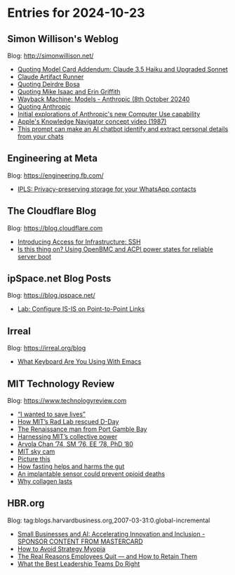 # Entries for 2024-10-23
## Simon Willison's Weblog 
Blog: http://simonwillison.net/ 

- [Quoting Model Card Addendum: Claude 3.5 Haiku and Upgraded Sonnet](https://simonwillison.net/2024/Oct/23/model-card/#atom-everything)
- [Claude Artifact Runner](https://simonwillison.net/2024/Oct/23/claude-artifact-runner/#atom-everything)
- [Quoting Deirdre Bosa](https://simonwillison.net/2024/Oct/23/cnbc/#atom-everything)
- [Quoting Mike Isaac and Erin Griffith](https://simonwillison.net/2024/Oct/23/mike-isaac-and-erin-griffith/#atom-everything)
- [Wayback Machine: Models - Anthropic (8th October 20240](https://simonwillison.net/2024/Oct/22/opus/#atom-everything)
- [Quoting Anthropic](https://simonwillison.net/2024/Oct/22/anthropic/#atom-everything)
- [Initial explorations of Anthropic's new Computer Use capability](https://simonwillison.net/2024/Oct/22/computer-use/#atom-everything)
- [Apple's Knowledge Navigator concept video (1987)](https://simonwillison.net/2024/Oct/22/knowledge-navigator/#atom-everything)
- [This prompt can make an AI chatbot identify and extract personal details from your chats](https://simonwillison.net/2024/Oct/22/imprompter/#atom-everything)
## Engineering at Meta 
Blog: https://engineering.fb.com/ 

- [IPLS: Privacy-preserving storage for your WhatsApp contacts](https://engineering.fb.com/2024/10/22/security/ipls-privacy-preserving-storage-for-your-whatsapp-contacts/)
##  The Cloudflare Blog  
Blog: https://blog.cloudflare.com 

- [Introducing Access for Infrastructure: SSH](https://blog.cloudflare.com/intro-access-for-infrastructure-ssh)
- [Is this thing on? Using OpenBMC and ACPI power states for reliable server boot](https://blog.cloudflare.com/how-we-use-openbmc-and-acpi-power-states-to-monitor-the-state-of-our-servers)
## ipSpace.net Blog Posts 
Blog: https://blog.ipspace.net/ 

- [Lab: Configure IS-IS on Point-to-Point Links](https://blog.ipspace.net/2024/10/isis-point-to-point-links/?utm_source=atom_feed)
## Irreal 
Blog: https://irreal.org/blog 

- [What Keyboard Are You Using With Emacs](https://irreal.org/blog/?p=12531)
## MIT Technology Review 
Blog: https://www.technologyreview.com 

- [“I wanted to save lives”](https://www.technologyreview.com/2024/10/22/1104761/i-wanted-to-save-lives/)
- [How MIT’s Rad Lab rescued D-Day](https://www.technologyreview.com/2024/10/22/1104766/how-mits-rad-lab-rescued-d-day/)
- [The Renaissance man from Port Gamble Bay](https://www.technologyreview.com/2024/10/22/1104779/the-renaissance-man-from-port-gamble-bay/)
- [Harnessing MIT’s collective power](https://www.technologyreview.com/2024/10/22/1104783/harnessing-mits-collective-power/)
- [Arvola Chan ’74, SM ’76, EE ’78, PhD ’80](https://www.technologyreview.com/2024/10/22/1104793/arvola-chan-74-sm-76-ee-78-phd-80/)
- [MIT sky cam](https://www.technologyreview.com/2024/10/22/1104856/mit-sky-cam/)
- [Picture this](https://www.technologyreview.com/2024/10/22/1104858/picture-this-4/)
- [How fasting helps and harms the gut](https://www.technologyreview.com/2024/10/22/1104861/how-fasting-helps-and-harms-the-gut/)
- [An implantable sensor could prevent opioid deaths](https://www.technologyreview.com/2024/10/22/1104864/an-implantable-sensor-could-prevent-opioid-deaths/)
- [Why collagen lasts](https://www.technologyreview.com/2024/10/22/1104867/why-collagen-lasts/)
## HBR.org 
Blog: tag:blogs.harvardbusiness.org,2007-03-31:0.global-incremental 

- [Small Businesses and AI: Accelerating Innovation and Inclusion - SPONSOR CONTENT FROM MASTERCARD](https://hbr.org/sponsored/2024/10/small-businesses-and-ai-accelerating-innovation-and-inclusion)
- [How to Avoid Strategy Myopia](https://hbr.org/2024/10/how-to-avoid-strategy-myopia)
- [The Real Reasons Employees Quit — and How to Retain Them](https://hbr.org/podcast/2024/10/the-real-reasons-employees-quit-and-how-to-retain-them)
- [What the Best Leadership Teams Do Right](https://hbr.org/2024/10/what-the-best-leadership-teams-do-right)